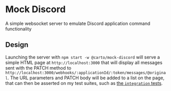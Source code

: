 # Mock Discord

A simple websocket server to emulate Discord application command functionality

## Design

Launching the server with `npm start -w @carto/mock-discord` will serve a simple HTML page at `http://localhost:3000` that will display all messages sent with the PATCH method to `http://localhost:3000/webhooks/:applicationId/:token/messages/@original`. The URL parameters and PATCH body will be added to a list on the page, that can then be asserted on my test suites, such as [the `integration` tests](../integration).
